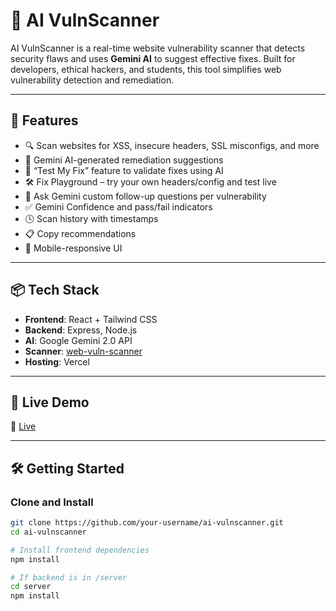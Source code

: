 # 🔐 AI VulnScanner

AI VulnScanner is a real-time website vulnerability scanner that detects security flaws and uses **Gemini AI** to suggest effective fixes. Built for developers, ethical hackers, and students, this tool simplifies web vulnerability detection and remediation.

---

## 🌟 Features

- 🔍 Scan websites for XSS, insecure headers, SSL misconfigs, and more
- 🤖 Gemini AI-generated remediation suggestions
- 🧪 “Test My Fix” feature to validate fixes using AI
- 🛠️ Fix Playground – try your own headers/config and test live
- 🧠 Ask Gemini custom follow-up questions per vulnerability
- ✅ Gemini Confidence and pass/fail indicators
- 🕓 Scan history with timestamps
- 📋 Copy recommendations
- 📱 Mobile-responsive UI

---

## 📦 Tech Stack

- **Frontend**: React + Tailwind CSS
- **Backend**: Express, Node.js
- **AI**: Google Gemini 2.0 API
- **Scanner**: [web-vuln-scanner](https://www.npmjs.com/package/web-vuln-scanner)
- **Hosting**: Vercel

---

## 🚀 Live Demo

🔗 [Live](https://scannervuln.vercel.app/)

---

## 🛠️ Getting Started

### Clone and Install

```bash
git clone https://github.com/your-username/ai-vulnscanner.git
cd ai-vulnscanner

# Install frontend dependencies
npm install

# If backend is in /server
cd server
npm install
